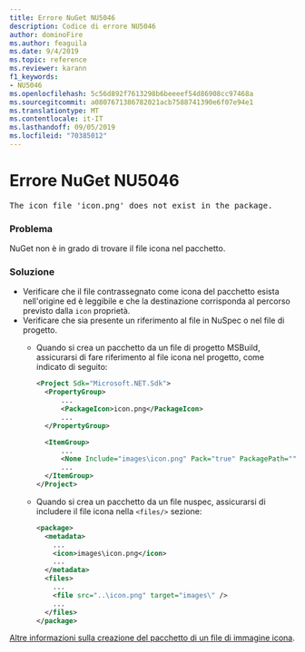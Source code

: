 ```yaml
---
title: Errore NuGet NU5046
description: Codice di errore NU5046
author: dominoFire
ms.author: feaguila
ms.date: 9/4/2019
ms.topic: reference
ms.reviewer: karann
f1_keywords:
- NU5046
ms.openlocfilehash: 5c56d892f7613298b6beeeef54d86908cc97468a
ms.sourcegitcommit: a0807671386782021acb7588741390e6f07e94e1
ms.translationtype: MT
ms.contentlocale: it-IT
ms.lasthandoff: 09/05/2019
ms.locfileid: "70385012"
---
```

# <a name="nuget-error-nu5046"></a>Errore NuGet NU5046

<pre>The icon file 'icon.png' does not exist in the package.</pre>


### <a name="issue"></a>Problema

NuGet non è in grado di trovare il file icona nel pacchetto.


### <a name="solution"></a>Soluzione

- Verificare che il file contrassegnato come icona del pacchetto esista nell'origine ed è leggibile e che la destinazione corrisponda al percorso previsto dalla `icon` proprietà.
- Verificare che sia presente un riferimento al file in NuSpec o nel file di progetto.
  * Quando si crea un pacchetto da un file di progetto MSBuild, assicurarsi di fare riferimento al file icona nel progetto, come indicato di seguito:

    ```xml
    <Project Sdk="Microsoft.NET.Sdk">
      <PropertyGroup>
          ...
          <PackageIcon>icon.png</PackageIcon>
          ...
      </PropertyGroup>

      <ItemGroup>
          ...
          <None Include="images\icon.png" Pack="true" PackagePath=""/>
          ...
      </ItemGroup>
    </Project>
    ```

  * Quando si crea un pacchetto da un file nuspec, assicurarsi di includere il file icona nella `<files/>` sezione:

    ```xml
    <package>
      <metadata>
        ...
        <icon>images\icon.png</icon>
        ...
      </metadata>
      <files>
        ...
        <file src="..\icon.png" target="images\" />
        ...
      </files>
    </package>
    ```

[Altre informazioni sulla creazione del pacchetto di un file di immagine icona](../msbuild-targets.md#packing-an-icon-image-file).
